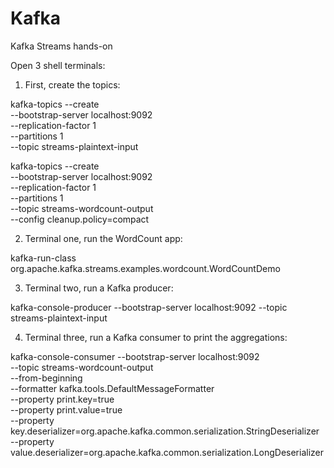 # Kafka

Kafka Streams hands-on

Open 3 shell terminals:

1. First, create the topics:

kafka-topics --create \
    --bootstrap-server localhost:9092 \
    --replication-factor 1 \
    --partitions 1 \
    --topic streams-plaintext-input

kafka-topics --create \
    --bootstrap-server localhost:9092 \
    --replication-factor 1 \
    --partitions 1 \
    --topic streams-wordcount-output \
    --config cleanup.policy=compact

2. Terminal one, run the WordCount app:

kafka-run-class org.apache.kafka.streams.examples.wordcount.WordCountDemo

3. Terminal two, run a Kafka producer:

kafka-console-producer --bootstrap-server localhost:9092 --topic streams-plaintext-input

4. Terminal three, run a Kafka consumer to print the aggregations:

kafka-console-consumer --bootstrap-server localhost:9092 \
    --topic streams-wordcount-output \
    --from-beginning \
    --formatter kafka.tools.DefaultMessageFormatter \
    --property print.key=true \
    --property print.value=true \
    --property key.deserializer=org.apache.kafka.common.serialization.StringDeserializer \
    --property value.deserializer=org.apache.kafka.common.serialization.LongDeserializer

